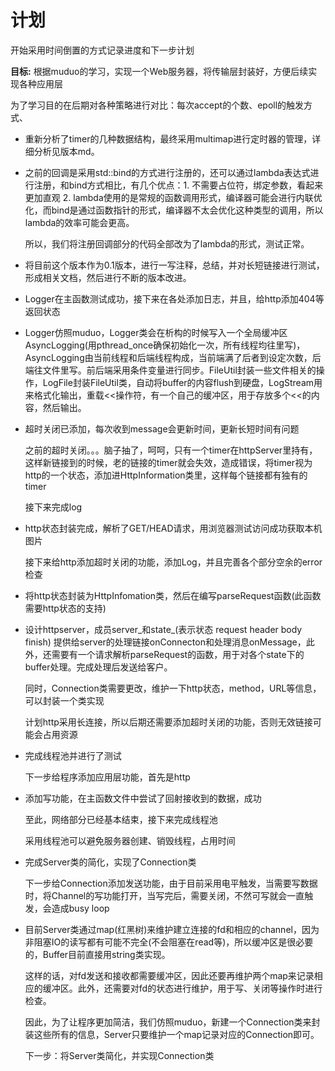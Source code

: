 # 计划

开始采用时间倒置的方式记录进度和下一步计划

**目标:** 根据muduo的学习，实现一个Web服务器，将传输层封装好，方便后续实现各种应用层

为了学习目的在后期对各种策略进行对比：每次accept的个数、epoll的触发方式、



* 重新分析了timer的几种数据结构，最终采用multimap进行定时器的管理，详细分析见版本md。

* 之前的回调是采用std::bind的方式进行注册的，还可以通过lambda表达式进行注册，和bind方式相比，有几个优点：1. 不需要占位符，绑定参数，看起来更加直观 2. lambda使用的是常规的函数调用形式，编译器可能会进行内联优化，而bind是通过函数指针的形式，编译器不太会优化这种类型的调用，所以lambda的效率可能会更高。

  所以，我们将注册回调部分的代码全部改为了lambda的形式，测试正常。

* 将目前这个版本作为0.1版本，进行一写注释，总结，并对长短链接进行测试，形成相关文档，然后进行不断的版本改进。

* Logger在主函数测试成功，接下来在各处添加日志，并且，给http添加404等返回状态

* Logger仿照muduo，Logger类会在析构的时候写入一个全局缓冲区AsyncLogging(用pthread_once确保初始化一次，所有线程均往里写)，AsyncLogging由当前线程和后端线程构成，当前端满了后者到设定次数，后端往文件里写。前后端采用条件变量进行同步。FileUtil封装一些文件相关的操作，LogFile封装FileUtil类，自动将buffer的内容flush到硬盘，LogStream用来格式化输出，重载<<操作符，有一个自己的缓冲区，用于存放多个<<的内容，然后输出。

* 超时关闭已添加，每次收到message会更新时间，更新长短时间有问题

  之前的超时关闭。。。脑子抽了，呵呵，只有一个timer在httpServer里持有，这样新链接到的时候，老的链接的timer就会失效，造成错误，将timer视为http的一个状态，添加进HttpInformation类里，这样每个链接都有独有的timer

  接下来完成log

* http状态封装完成，解析了GET/HEAD请求，用浏览器测试访问成功获取本机图片

  接下来给http添加超时关闭的功能，添加Log，并且完善各个部分空余的error检查

* 将http状态封装为HttpInfomation类，然后在编写parseRequest函数(此函数需要http状态的支持)

* 设计httpserver，成员server_和state_(表示状态 request header body finish) 提供给server的处理链接onConnecton和处理消息onMessage，此外，还需要有一个请求解析parseRequest的函数，用于对各个state下的buffer处理。完成处理后发送给客户。

  同时，Connection类需要更改，维护一下http状态，method，URL等信息，可以封装一个类实现

  计划http采用长连接，所以后期还需要添加超时关闭的功能，否则无效链接可能会占用资源

* 完成线程池并进行了测试

  下一步给程序添加应用层功能，首先是http

* 添加写功能，在主函数文件中尝试了回射接收到的数据，成功

  至此，网络部分已经基本结束，接下来完成线程池

  采用线程池可以避免服务器创建、销毁线程，占用时间

* 完成Server类的简化，实现了Connection类

  下一步给Connection添加发送功能，由于目前采用电平触发，当需要写数据时，将Channel的写功能打开，当写完后，需要关闭，不然可写就会一直触发，会造成busy loop

  

* 目前Server类通过map(红黑树)来维护建立连接的fd和相应的channel，因为非阻塞IO的读写都有可能不完全(不会阻塞在read等)，所以缓冲区是很必要的，Buffer目前直接用string类实现。

  这样的话，对fd发送和接收都需要缓冲区，因此还要再维护两个map来记录相应的缓冲区。此外，还需要对fd的状态进行维护，用于写、关闭等操作时进行检查。

  因此，为了让程序更加简洁，我们仿照muduo，新建一个Connection类来封装这些所有的信息，Server只要维护一个map记录对应的Connection即可。

  下一步：将Server类简化，并实现Connection类

